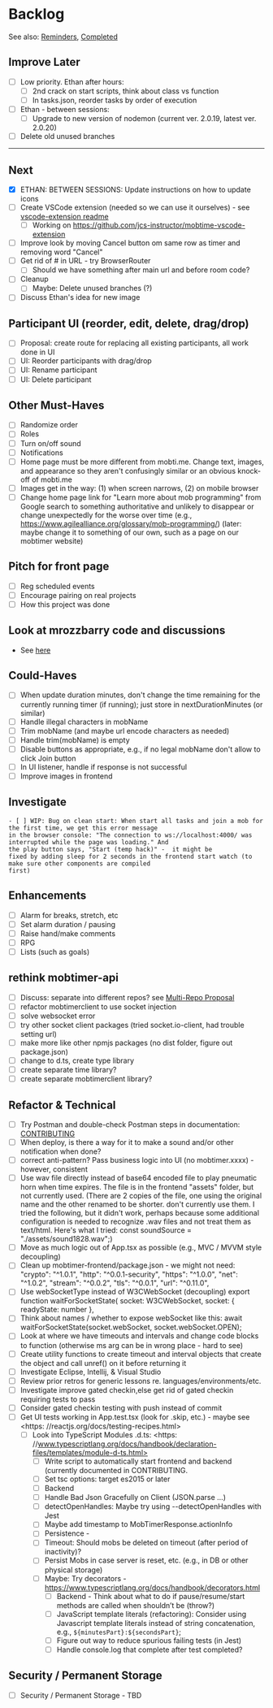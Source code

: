 # Backlog

See also: [Reminders](./reminders.md), [Completed](./completed.md)

## Improve Later

- [ ] Low priority. Ethan after hours:
  - [ ] 2nd crack on start scripts, think about class vs function
  - [ ] In tasks.json, reorder tasks by order of execution
- [ ] Ethan - between sessions:
  - [ ] Upgrade to new version of nodemon (current ver. 2.0.19, latest ver. 2.0.20)
- [ ] Delete old unused branches

---

## Next

- [x] ETHAN: BETWEEN SESSIONS: Update instructions on how to update icons
- [ ] Create VSCode extension (needed so we can use it ourselves) - see [vscode-extension readme](./vscode-extension.md)
  - [ ] Working on https://github.com/jcs-instructor/mobtime-vscode-extension
- [ ] Improve look by moving Cancel button om same row as timer and removing word "Cancel"
- [ ] Get rid of # in URL - try BrowserRouter
  - [ ] Should we have something after main url and before room code?
- [ ] Cleanup
  - [ ] Maybe: Delete unused branches (?)
- [ ] Discuss Ethan's idea for new image

## Participant UI (reorder, edit, delete, drag/drop)

- [ ] Proposal: create route for replacing all existing participants, all work done in UI
- [ ] UI: Reorder participants with drag/drop
- [ ] UI: Rename participant
- [ ] UI: Delete participant

## Other Must-Haves

- [ ] Randomize order
- [ ] Roles
- [ ] Turn on/off sound
- [ ] Notifications
- [ ] Home page must be more different from mobti.me. Change text, images, and appearance so they aren't confusingly similar or an obvious knock-off of mobti.me
- [ ] Images get in the way: (1) when screen narrows, (2) on mobile browser
- [ ] Change home page link for "Learn more about mob programming" from Google search to something authoritative and unlikely to disappear or change unexpectedly for the worse over time (e.g., https://www.agilealliance.org/glossary/mob-programming/) (later: maybe change it to something of our own, such as a page on our mobtimer website)

## Pitch for front page

- [ ] Reg scheduled events
- [ ] Encourage pairing on real projects
- [ ] How this project was done

## Look at mrozzbarry code and discussions

- See [here](./mrozbarry.md)

## Could-Haves

- [ ] When update duration minutes, don't change the time remaining for the currently running timer (if
      running); just store in nextDurationMinutes (or similar)
- [ ] Handle illegal characters in mobName
- [ ] Trim mobName (and maybe url encode characters as needed)
- [ ] Handle trim(mobName) is empty
- [ ] Disable buttons as appropriate, e.g., if no legal mobName don't allow to click Join button
- [ ] In UI listener, handle if response is not successful
- [ ] Improve images in frontend

## Investigate

    - [ ] WIP: Bug on clean start: When start all tasks and join a mob for the first time, we get this error message
    in the browser console: "The connection to ws://localhost:4000/ was interrupted while the page was loading." And
    the play button says, "Start (temp hack)" -  it might be
    fixed by adding sleep for 2 seconds in the frontend start watch (to make sure other components are compiled
    first)

## Enhancements

- [ ] Alarm for breaks, stretch, etc
- [ ] Set alarm duration / pausing
- [ ] Raise hand/make comments
- [ ] RPG
- [ ] Lists (such as goals)

## rethink mobtimer-api

- [ ] Discuss: separate into different repos? see [Multi-Repo Proposal](./proposal-multiple-repos.md)
- [ ] refactor mobtimerclient to use socket injection
- [ ] solve websocket error
- [ ] try other socket client packages (tried socket.io-client, had trouble setting url)
- [ ] make more like other npmjs packages (no dist folder, figure out package.json)
- [ ] change to d.ts, create type library
- [ ] create separate time library?
- [ ] create separate mobtimerclient library?

## Refactor & Technical

- [ ] Try Postman and double-check Postman steps in documentation: [CONTRIBUTING](./mobtimer-backend/CONTRIBUTING.md)
- [ ] When deploy, is there a way for it to make a sound and/or other notification when done?
- [ ] correct anti-pattern? Pass business logic into UI (no mobtimer.xxxx) - however, consistent
- [ ] Use wav file directly instead of base64 encoded file to play pneumatic horn when time expires. The file is in
      the frontend "assets" folder, but not currently used. (There are 2 copies of the file, one using the original name
      and the other renamed to be shorter. don't currently use them. I tried the following, but it didn't work, perhaps
      because some additional configuration is needed to recognize .wav files and not treat them as text/html. Here's what
      I tried: const soundSource = "./assets/sound1828.wav";)
- [ ] Move as much logic out of App.tsx as possible (e.g., MVC / MVVM style decoupling)
- [ ] Clean up mobtimer-frontend/package.json - we might not need:
      "crypto": "^1.0.1",
      "http": "^0.0.1-security",
      "https": "^1.0.0",
      "net": "^1.0.2",
      "stream": "^0.0.2",
      "tls": "^0.0.1",
      "url": "^0.11.0",
- [ ] Use webSocketType instead of W3CWebSocket (decoupling)
      export function waitForSocketState(
      socket: W3CWebSocket,
      socket: { readyState: number },
- [ ] Think about names / whether to expose webSocket like this:
      await waitForSocketState(socket.webSocket, socket.webSocket.OPEN);
- [ ] Look at where we have timeouts and intervals and change code blocks to function (otherwise ms arg can be in
      wrong place - hard to see)
- [ ] Create utility functions to create timeout and interval objects that create the object and call unref() on it
      before returning it
- [ ] Investigate Eclipse, Intellij, & Visual Studio
- [ ] Review prior retros for generic lessons re. languages/environments/etc.
- [ ] Investigate improve gated checkin,else get rid of gated checkin requiring tests to pass
- [ ] Consider gated checkin testing with push instead of commit
- [ ] Get UI tests working in App.test.tsx (look for .skip, etc.) - maybe see <https:
      //reactjs.org/docs/testing-recipes.html>
  - [ ] Look into TypeScript Modules .d.ts: <https:
        //www.typescriptlang.org/docs/handbook/declaration-files/templates/module-d-ts.html>
    - [ ] Write script to automatically start frontend and backend (currently documented in CONTRIBUTING.
    - [ ] Set tsc options: target es2015 or later
    - [ ] Backend
    - [ ] Handle Bad Json Gracefully on Client (JSON.parse …)
    - [ ] detectOpenHandles: Maybe try using --detectOpenHandles with Jest
    - [ ] Maybe add timestamp to MobTimerResponse.actionInfo
    - [ ] Persistence -
    - [ ] Timeout: Should mobs be deleted on timeout (after period of inactivity)?
    - [ ] Persist Mobs in case server is reset, etc. (e.g., in DB or other physical storage)
    - [ ] Maybe: Try decorators - <https://www.typescriptlang.org/docs/handbook/decorators.html>
      - [ ] Backend - Think about what to do if pause/resume/start methods are called when shouldn’t be (throw?)
      - [ ] JavaScript template literals (refactoring): Consider using Javascript template literals instead of
            string concatenation, e.g., `${minutesPart}:${secondsPart}`;
      - [ ] Figure out way to reduce spurious failing tests (in Jest)
      - [ ] Handle console.log that complete after test completed?

## Security / Permanent Storage

- [ ] Security / Permanent Storage - TBD
